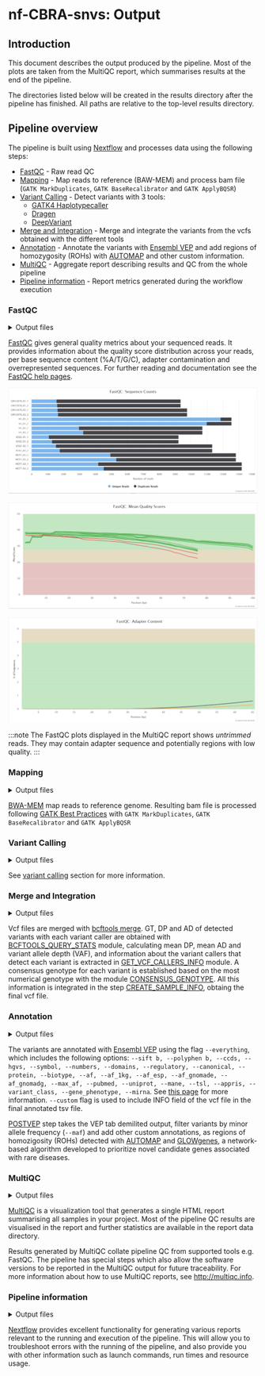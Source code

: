 # nf-CBRA-snvs: Output

## Introduction

This document describes the output produced by the pipeline. Most of the plots are taken from the MultiQC report, which summarises results at the end of the pipeline.

The directories listed below will be created in the results directory after the pipeline has finished. All paths are relative to the top-level results directory.

## Pipeline overview

The pipeline is built using [Nextflow](https://www.nextflow.io/) and processes data using the following steps:

- [FastQC](#fastqc) - Raw read QC
- [Mapping](#Mapping) - Map reads to reference (BAW-MEM) and process bam file (`GATK MarkDuplicates`, `GATK BaseRecalibrator` and `GATK ApplyBQSR`)
- [Variant Calling](#Variant-Calling) - Detect variants with 3 tools:
  - [GATK4 Haplotypecaller](#GATK4-Haplotypecaller)
  - [Dragen](#Dragen)
  - [DeepVariant](#DeepVariant)
- [Merge and Integration](#Merge-and-Integration) - Merge and integrate the variants from the vcfs obtained with the different tools
- [Annotation](#Annotation) - Annotate the variants with [Ensembl VEP](https://www.ensembl.org/info/docs/tools/vep/index.html) and add regions of homozygosity (ROHs) with [AUTOMAP](https://github.com/mquinodo/AutoMap) and other custom information. 
- [MultiQC](#multiqc) - Aggregate report describing results and QC from the whole pipeline
- [Pipeline information](#pipeline-information) - Report metrics generated during the workflow execution

### FastQC

<details markdown="1">
<summary>Output files</summary>

- `fastqc/`
  - `*_fastqc.html`: FastQC report containing quality metrics.
  - `*_fastqc.zip`: Zip archive containing the FastQC report, tab-delimited data file and plot images.

</details>

[FastQC](http://www.bioinformatics.babraham.ac.uk/projects/fastqc/) gives general quality metrics about your sequenced reads. It provides information about the quality score distribution across your reads, per base sequence content (%A/T/G/C), adapter contamination and overrepresented sequences. For further reading and documentation see the [FastQC help pages](http://www.bioinformatics.babraham.ac.uk/projects/fastqc/Help/).

![MultiQC - FastQC sequence counts plot](images/mqc_fastqc_counts.png)

![MultiQC - FastQC mean quality scores plot](images/mqc_fastqc_quality.png)

![MultiQC - FastQC adapter content plot](images/mqc_fastqc_adapter.png)

:::note
The FastQC plots displayed in the MultiQC report shows _untrimmed_ reads. They may contain adapter sequence and potentially regions with low quality.
:::

### Mapping

<details markdown="1">
<summary>Output files</summary>

- `alignment/`
  - `*.bam`: bam file.
  - `*.bam.bai`: bam index file.

</details>

[BWA-MEM](https://github.com/lh3/bwa) map reads to reference genome. Resulting bam file is processed following [GATK Best Practices](https://gatk.broadinstitute.org/hc/en-us/articles/360035535912-Data-pre-processing-for-variant-discovery) with `GATK MarkDuplicates`, `GATK BaseRecalibrator` and `GATK ApplyBQSR`

### Variant Calling

<details markdown="1">
<summary>Output files</summary>

- `individual_callers_snvs/`
  - `*.gatk.PASS.vcf.gz`: vcf file obtained with gatk4 haplotypecaller.
  - `*.gatk.PASS.vcf.gz.tbi`: vcf index file obtained with gatk4 haplotypecaller.
  - `*.dragen.PASS.vcf.gz`: vcf file obtained with dragen.
  - `*.dragen.PASS.vcf.gz.tbi`: vcf index file obtained with dragen.
  - `*.deepvariant.PASS.vcf.gz`: vcf file obtained with deepvariant.
  - `*.deepvariant.PASS.vcf.gz.tbi`: vcf index file obtained with deepvariant.

</details>

See [variant calling](docs/variant_calling.md) section for more information. 

### Merge and Integration

<details markdown="1">
<summary>Output files</summary>

- `snvs/`
  - `*.final.vcf.gz`: final vcf file after merging and integrating all individual vcf files. 
  - `*.final.vcf.gz.tbi`: vcf index file. 

</details>

Vcf files are merged with [bcftools merge](https://samtools.github.io/bcftools/bcftools.html#merge). GT, DP and AD of detected variants with each variant caller are obtained with [BCFTOOLS_QUERY_STATS](modules/local/bcftools_query_stats/main.nf) module, calculating mean DP, mean AD and variant allele depth (VAF), and information about the variant callers that detect each variant is extracted in [GET_VCF_CALLERS_INFO](modules/local/get_vcf_callers_info/main.nf) module. A consensus genotype for each variant is established based on the most numerical genotype with the module [CONSENSUS_GENOTYPE](modules/local/consensus_genotype/main.nf). All this information is integrated in the step [CREATE_SAMPLE_INFO](modules/local/create_sample_info/main.nf), obtaing the final vcf file. 

### Annotation

<details markdown="1">
<summary>Output files</summary>

- `snvs/`
  - `*.SNV.INDEL.annotated.tsv`: final tsv file with annotated variants. 

</details>

The variants are annotated with [Ensembl VEP](https://www.ensembl.org/info/docs/tools/vep/index.html) using the flag `--everything`, which includes the following options: `--sift b, --polyphen b, --ccds, --hgvs, --symbol, --numbers, --domains, --regulatory, --canonical, --protein, --biotype, --af, --af_1kg, --af_esp, --af_gnomade, --af_gnomadg, --max_af, --pubmed, --uniprot, --mane, --tsl, --appris, --variant_class, --gene_phenotype, --mirna`. See [this page](https://www.ensembl.org/info/docs/tools/vep/script/vep_options.html) for more information. `--custom` flag is used to include INFO field of the vcf file in the final annotated tsv file. 

[POSTVEP](modules/local/postvep/main.nf) step takes the VEP tab demilited output, filter variants by minor allele frequency (`--maf`) and add other custom annotations, as regions of homozigosity (ROHs) detected with [AUTOMAP](https://github.com/mquinodo/AutoMap) and [GLOWgenes](https://www.translationalbioinformaticslab.es/tblab-home-page/tools/glowgenes), a network-based algorithm developed to prioritize novel candidate genes associated with rare diseases.

### MultiQC

<details markdown="1">
<summary>Output files</summary>

- `multiqc/`
  - `multiqc_report.html`: a standalone HTML file that can be viewed in your web browser.
  - `multiqc_data/`: directory containing parsed statistics from the different tools used in the pipeline.
  - `multiqc_plots/`: directory containing static images from the report in various formats.

</details>

[MultiQC](http://multiqc.info) is a visualization tool that generates a single HTML report summarising all samples in your project. Most of the pipeline QC results are visualised in the report and further statistics are available in the report data directory.

Results generated by MultiQC collate pipeline QC from supported tools e.g. FastQC. The pipeline has special steps which also allow the software versions to be reported in the MultiQC output for future traceability. For more information about how to use MultiQC reports, see <http://multiqc.info>.

### Pipeline information

<details markdown="1">
<summary>Output files</summary>

- `pipeline_info/`
  - Reports generated by Nextflow: `execution_report.html`, `execution_timeline.html`, `execution_trace.txt` and `pipeline_dag.dot`/`pipeline_dag.svg`.
  - Reports generated by the pipeline: `pipeline_report.html`, `pipeline_report.txt` and `software_versions.yml`. The `pipeline_report*` files will only be present if the `--email` / `--email_on_fail` parameter's are used when running the pipeline.
  - Reformatted samplesheet files used as input to the pipeline: `samplesheet.valid.csv`.
  - Parameters used by the pipeline run: `params.json`.

</details>

[Nextflow](https://www.nextflow.io/docs/latest/tracing.html) provides excellent functionality for generating various reports relevant to the running and execution of the pipeline. This will allow you to troubleshoot errors with the running of the pipeline, and also provide you with other information such as launch commands, run times and resource usage.
